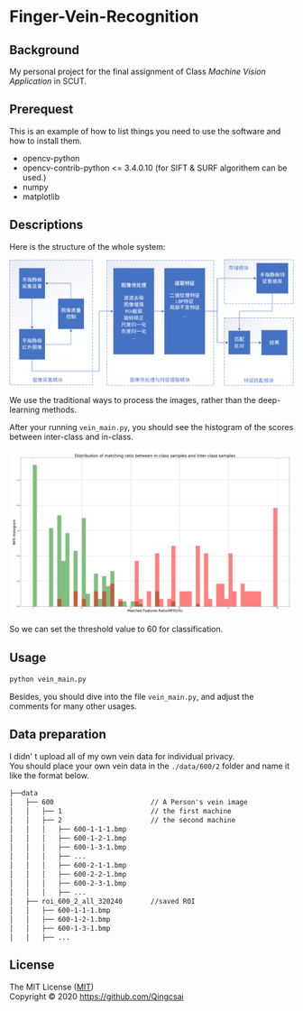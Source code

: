 # Finger-Vein-Recognition

## Background

My personal project for the final assignment of Class *Machine Vision Application* in SCUT.

## Prerequest
This is an example of how to list things you need to use the software and how to install them.

* opencv-python
* opencv-contrib-python <= 3.4.0.10 (for SIFT & SURF algorithem can be used.)
* numpy
* matplotlib

## Descriptions

Here is the structure of the whole system:

![系统结构图](https://github.com/Qingcsai/Finger-Vein-Recognition/blob/master/README_images/system.png)

We use the traditional ways to process the images, rather than the deep-learning methods.

After your running ```vein_main.py```, you should see the histogram of the scores between inter-class and in-class. 

![特征匹配得分直方图](https://github.com/Qingcsai/Finger-Vein-Recognition/blob/master/README_images/histogram.png)

So we can set the threshold value to 60 for classification.

## Usage

``` python
python vein_main.py
```

Besides, you should dive into the file ```vein_main.py```, and adjust the comments for many other usages.

## Data preparation

I didn' t upload all of my own vein data for individual privacy.  
You should place your own vein data in the ```./data/600/2``` folder and name it like the format below.

```
├──data  
│   ├── 600                        // A Person's vein image  
│   │   ├── 1                      // the first machine  
│   │   ├── 2                      // the second machine   
│   │   │   ├── 600-1-1-1.bmp  
│   │   │   ├── 600-1-2-1.bmp  
│   │   │   ├── 600-1-3-1.bmp  
│   │   │   ├── ...  
│   │   │   ├── 600-2-1-1.bmp  
│   │   │   ├── 600-2-2-1.bmp  
│   │   │   ├── 600-2-3-1.bmp  
│   │   │   ├── ...  
│   ├── roi_600_2_all_320240       //saved ROI  
│   │   ├── 600-1-1-1.bmp  
│   │   ├── 600-1-2-1.bmp  
│   │   ├── 600-1-3-1.bmp  
│   │   ├── ...   
```

## License
The MIT License ([MIT](https://mit-license.org/))   
Copyright © 2020 <https://github.com/Qingcsai>
